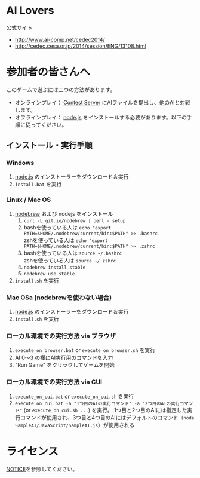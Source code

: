 # AI Lovers

公式サイト
- http://www.ai-comp.net/cedec2014/
- http://cedec.cesa.or.jp/2014/session/ENG/13108.html

# 参加者の皆さんへ

このゲームで遊ぶには二つの方法があります。

- オンラインプレイ： [Contest Server](http://arena.ai-comp.net) にAIファイルを提出し、他のAIと対戦します。
- オフラインプレイ： [node.js](http://nodejs.org/) をインストールする必要があります。以下の手順に従ってください。

## インストール・実行手順

### Windows

1. [node.js](http://nodejs.org/) のインストーラーをダウンロード＆実行
2. `install.bat` を実行

### Linux / Mac OS

1. [nodebrew](https://github.com/hokaccha/nodebrew) および nodejs をインストール
    1. `curl -L git.io/nodebrew | perl - setup`
    2. bashを使っている人は `echo "export PATH=$HOME/.nodebrew/current/bin:$PATH" >> .bashrc`  
       zshを使っている人は `echo "export PATH=$HOME/.nodebrew/current/bin:$PATH" >> .zshrc`
    3. bashを使っている人は `source ~/.bashrc`  
       zshを使っている人は `source ~/.zshrc`
    4. `nodebrew install stable`
    5. `nodebrew use stable`
2. `install.sh` を実行

### Mac OSa (nodebrewを使わない場合)

1. [node.js](http://nodejs.org/) のインストーラーをダウンロード＆実行
2. `install.sh` を実行

### ローカル環境での実行方法 via ブラウザ

1. `execute_on_browser.bat` or `execute_on_browser.sh` を実行
2. AI 0～3 の欄にAI実行用のコマンドを入力
3. "Run Game" をクリックしてゲームを開始

### ローカル環境での実行方法 via CUI

1. `execute_on_cui.bat` or `execute_on_cui.sh` を実行
2. `execute_on_cui.bat -a "1つ目のAIの実行コマンド" -a "2つ目のAIの実行コマンド"` (or `execute_on_cui.sh ...`) を実行。
1つ目と2つ目のAIには指定した実行コマンドが使用され、3つ目と4つ目のAIにはデフォルトのコマンド（`node SampleAI/JavaScript/SampleAI.js`）が使用される

# ライセンス

[NOTICE](NOTICE)を参照してください。
